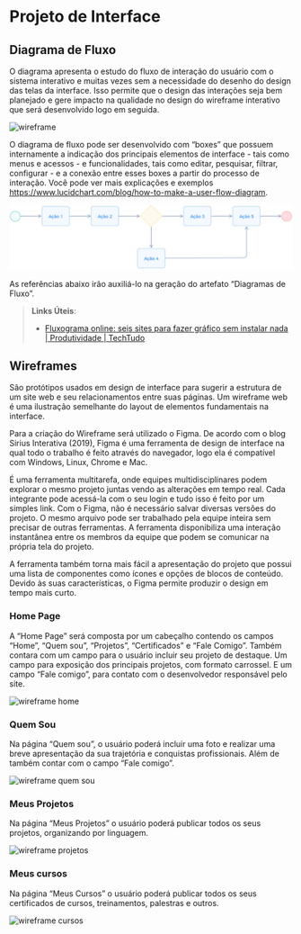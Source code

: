 
# Projeto de Interface


## Diagrama de Fluxo

O diagrama apresenta o estudo do fluxo de interação do usuário com o sistema interativo e  muitas vezes sem a necessidade do desenho do design das telas da interface. Isso permite que o design das interações seja bem planejado e gere impacto na qualidade no design do wireframe interativo que será desenvolvido logo em seguida.

![wireframe](https://user-images.githubusercontent.com/81194817/135373471-323b1241-ada7-4cc4-a4c5-5d84c8b33692.png)

O diagrama de fluxo pode ser desenvolvido com “boxes” que possuem internamente a indicação dos principais elementos de interface - tais como menus e acessos - e funcionalidades, tais como editar, pesquisar, filtrar, configurar - e a conexão entre esses boxes a partir do processo de interação. Você pode ver mais explicações e exemplos https://www.lucidchart.com/blog/how-to-make-a-user-flow-diagram.

![Exemplo de Diagrama de Fluxo](img/diagramafluxo2.jpg)

As referências abaixo irão auxiliá-lo na geração do artefato “Diagramas de Fluxo”.

> **Links Úteis**:
> - [Fluxograma online: seis sites para fazer gráfico sem instalar nada | Produtividade | TechTudo](https://www.techtudo.com.br/listas/2019/03/fluxograma-online-seis-sites-para-fazer-grafico-sem-instalar-nada.ghtml)

## Wireframes



São protótipos usados em design de interface para sugerir a estrutura de um site web e seu relacionamentos entre suas páginas. Um wireframe web é uma ilustração semelhante do layout de elementos fundamentais na interface.

Para a criação do Wireframe será utilizado o Figma.
De acordo com o blog Sirius Interativa (2019), Figma é uma ferramenta de design de interface na qual todo o trabalho é feito através do navegador, logo ela é compatível com Windows, Linux, Chrome e Mac.

É uma ferramenta multitarefa, onde equipes multidisciplinares podem explorar o mesmo projeto juntas vendo as alterações em tempo real. Cada integrante pode acessá-la com o seu login e tudo isso é feito por um simples link. Com o Figma, não é necessário salvar diversas versões do projeto. O mesmo arquivo pode ser trabalhado pela equipe inteira sem precisar de outras ferramentas. A ferramenta disponibiliza uma interação instantânea entre os membros da equipe que podem se comunicar na própria tela do projeto.

A ferramenta também torna mais fácil a apresentação do projeto que possui uma lista de componentes como ícones e opções de blocos de conteúdo. Devido às suas características, o Figma permite produzir o design em tempo mais curto.

 ### Home Page
 
 A “Home Page” será composta por um cabeçalho contendo os campos “Home”, “Quem sou”, “Projetos”, “Certificados” e “Fale Comigo”. Também contara com um campo para o usuário incluir seu projeto de destaque. Um campo para exposição dos principais projetos, com formato carrossel. E um campo “Fale comigo”, para contato com o desenvolvedor responsável pelo site. 
 
![wireframe home](https://user-images.githubusercontent.com/81194817/135362725-7f2aaadd-7d1a-4c68-a080-e5d0ee3b0db7.png)

 ### Quem Sou
 
Na página “Quem sou”, o usuário poderá incluir uma foto e realizar uma breve apresentação da sua trajetória e conquistas profissionais. Além de também contar com o campo “Fale comigo”.

![wireframe quem sou](https://user-images.githubusercontent.com/81194817/135362728-0e2aba07-6d8c-4738-a2a3-8f4052699831.png)

 ### Meus Projetos
 
Na página “Meus Projetos” o usuário poderá publicar todos os seus projetos, organizando por linguagem. 

![wireframe projetos](https://user-images.githubusercontent.com/81194817/135362726-33a050c8-a3d8-48e9-9ddd-93528ee7e1e1.png)

 ### Meus cursos
 
Na página “Meus Cursos” o usuário poderá publicar todos os seus certificados de cursos, treinamentos, palestras e outros.

![wireframe cursos](https://user-images.githubusercontent.com/81194817/135362724-b6742f3d-da26-4c28-8871-a7fda26b1ddb.png)




